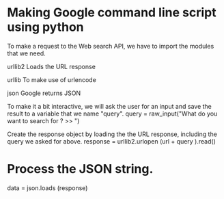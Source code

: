 # Making Google command line script using python
To make a request to the Web search API, we have to import the modules that we
need.

urllib2
Loads the URL response

urllib
To make use of urlencode

json
Google returns JSON

To make it a bit interactive, we will ask the user for an input and save the
result to a variable that we name "query".
query = raw_input("What do you want to search for ? >> ")

Create the response object by loading the the URL response, including the query
we asked for above. 
response = urllib2.urlopen (url + query ).read()

# Process the JSON string.
data = json.loads (response)

